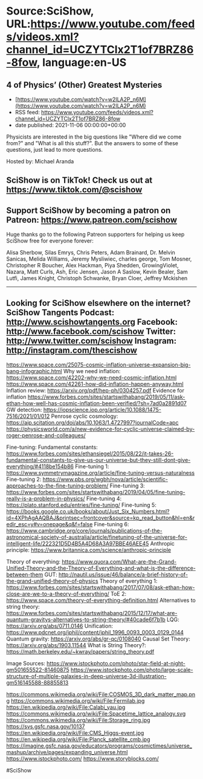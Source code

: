 # Source:SciShow, URL:https://www.youtube.com/feeds/videos.xml?channel_id=UCZYTClx2T1of7BRZ86-8fow, language:en-US

## 4 of Physics’ (Other) Greatest Mysteries
 - [https://www.youtube.com/watch?v=w2ILA2P_n6M](https://www.youtube.com/watch?v=w2ILA2P_n6M)
 - RSS feed: https://www.youtube.com/feeds/videos.xml?channel_id=UCZYTClx2T1of7BRZ86-8fow
 - date published: 2021-11-06 00:00:00+00:00

Physicists are interested in the big questions like "Where did we come from?" and "What is all this stuff?". But the answers to some of these questions, just lead to more questions.  

Hosted by: Michael Aranda

SciShow is on TikTok!  Check us out at https://www.tiktok.com/@scishow 
----------
Support SciShow by becoming a patron on Patreon: https://www.patreon.com/scishow
----------
Huge thanks go to the following Patreon supporters for helping us keep SciShow free for everyone forever:

Alisa Sherbow, Silas Emrys, Chris Peters, Adam Brainard, Dr. Melvin Sanicas, Melida Williams, Jeremy Mysliwiec, charles george, Tom Mosner, Christopher R Boucher, Alex Hackman, Piya Shedden, GrowingViolet, Nazara, Matt Curls, Ash, Eric Jensen, Jason A Saslow, Kevin Bealer, Sam Lutfi, James Knight, Christoph Schwanke, Bryan Cloer, Jeffrey Mckishen

----------
Looking for SciShow elsewhere on the internet?
SciShow Tangents Podcast: http://www.scishowtangents.org
Facebook: http://www.facebook.com/scishow
Twitter: http://www.twitter.com/scishow
Instagram: http://instagram.com/thescishow
----------
https://www.space.com/25075-cosmic-inflation-universe-expansion-big-bang-infographic.html
Why we need inflation: https://www.space.com/42202-why-we-need-cosmic-inflation.html
https://www.space.com/42261-how-did-inflation-happen-anyway.html
Inflation review: https://arxiv.org/pdf/hep-ph/0304257.pdf
Evidence for inflation https://www.forbes.com/sites/startswithabang/2019/05/11/ask-ethan-how-well-has-cosmic-inflation-been-verified/?sh=7ad0a2891d07
GW detection: https://iopscience.iop.org/article/10.1088/1475-7516/2021/01/012
Penrose cyclic cosmology: https://aip.scitation.org/doi/abs/10.1063/1.4727997?journalCode=apc
https://physicsworld.com/a/new-evidence-for-cyclic-universe-claimed-by-roger-penrose-and-colleagues/

Fine-tuning:
Fundamental constants:  https://www.forbes.com/sites/ethansiegel/2015/08/22/it-takes-26-fundamental-constants-to-give-us-our-universe-but-they-still-dont-give-everything/#4118be154b86
Fine-tuning 1: https://www.symmetrymagazine.org/article/fine-tuning-versus-naturalness
Fine-tuning 2: https://www.pbs.org/wgbh/nova/article/scientific-approaches-to-the-fine-tuning-problem/
Fine-tuning 3: https://www.forbes.com/sites/startswithabang/2019/04/05/fine-tuning-really-is-a-problem-in-physics/
Fine-tuning 4: https://plato.stanford.edu/entries/fine-tuning/
Fine-tuning 5: https://books.google.co.uk/books/about/Just_Six_Numbers.html?id=4XPhAgAAQBAJ&printsec=frontcover&source=kp_read_button&hl=en&redir_esc=y#v=onepage&q&f=false
Fine-tuning 6: https://www.cambridge.org/core/journals/publications-of-the-astronomical-society-of-australia/article/finetuning-of-the-universe-for-intelligent-life/222321D5D4B5A4D68A3A97BBE46AEE45
Anthropic principle: https://www.britannica.com/science/anthropic-principle

Theory of everything: https://www.quora.com/What-are-the-Grand-Unified-Theory-and-the-Theory-of-Everything-and-what-is-the-difference-between-them
GUT: http://nautil.us/issue/46/balance/a-brief-history-of-the-grand-unified-theory-of-physics
Theory of everything 1: https://www.forbes.com/sites/startswithabang/2017/07/08/ask-ethan-how-close-are-we-to-a-theory-of-everything/
ToE 2: https://www.space.com/theory-of-everything-definition.html
Alternatives to string theory: https://www.forbes.com/sites/startswithabang/2015/12/17/what-are-quantum-gravitys-alternatives-to-string-theory/#40cade6f7b1b
LQG: https://arxiv.org/abs/0711.0146
Unification: https://www.pdcnet.org/jphil/content/jphil_1996_0093_0003_0129_0144
Quantum gravity: https://arxiv.org/abs/gr-qc/0108040
Causal Set Theory: https://arxiv.org/abs/1903.11544
What is String Theory?: https://math.berkeley.edu/~kwray/papers/string_theory.pdf


Image Sources:
https://www.istockphoto.com/photo/star-field-at-night-gm501655522-81460875
https://www.istockphoto.com/photo/large-scale-structure-of-multiple-galaxies-in-deep-universe-3d-illustration-gm516145588-88855813

https://commons.wikimedia.org/wiki/File:COSMOS_3D_dark_matter_map.png
https://commons.wikimedia.org/wiki/File:Fermilab.jpg
https://en.wikipedia.org/wiki/File:Calabi_yau.jpg
https://commons.wikimedia.org/wiki/File:Spacetime_lattice_analogy.svg
https://commons.wikimedia.org/wiki/File:Storage_ring.jpg
https://svs.gsfc.nasa.gov/10137
https://en.wikipedia.org/wiki/File:CMS_Higgs-event.jpg
https://en.wikipedia.org/wiki/File:Planck_satellite_cmb.jpg
https://imagine.gsfc.nasa.gov/educators/programs/cosmictimes/universe_mashup/archive/pages/expanding_universe.html
https://www.istockphoto.com/
https://www.storyblocks.com/

#SciShow

